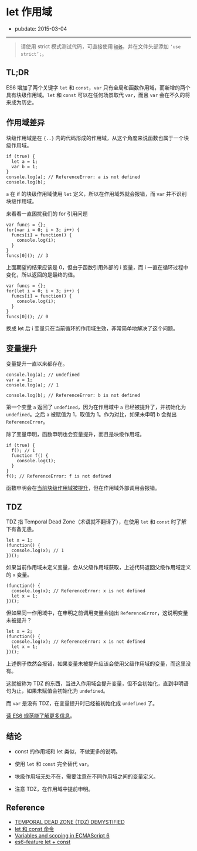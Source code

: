# let 作用域

- pubdate: 2015-03-04

---

> 请使用 strict 模式测试代码，可直接使用 [iojs](http://iojs.org)，并在文件头部添加 `’use strict’;`。

## TL;DR

ES6 增加了两个关键字 `let` 和 `const`，`var` 只有全局和函数作用域，而新增的两个具有块级作用域。`let` 和 `const` 可以在任何场景取代 `var`，而且 `var` 会在不久的将来成为历史。

## 作用域差异

块级作用域是在 `{..}` 内的代码形成的作用域，从这个角度来说函数也属于一个块级作用域。

```
if (true) {
  let a = 1;
  var b = 1;
}
console.log(a); // ReferenceError: a is not defined
console.log(b);
```

`a` 在 if 的块级作用域使用 `let` 定义，所以在作用域外就会报错，而 `var` 并不识别块级作用域。

来看看一直困扰我们的 for 引用问题

```
var funcs = {};
for(var i = 0; i < 3; i++) {
  funcs[i] = function() {
    console.log(i);
  }
}
funcs[0](); // 3
```

上面期望的结果应该是 0，但由于函数引用外部的 i 变量，而 i 一直在循环过程中变化，所以返回的是最终的值。

```
var funcs = {};
for(let i = 0; i < 3; i++) {
  funcs[i] = function() {
    console.log(i);
  }
}
funcs[0](); // 0
```

换成 let 后 i 变量只在当前循环的作用域生效，非常简单地解决了这个问题。

## 变量提升

变量提升一直以来都存在。

```
console.log(a); // undefined
var a = 1;
console.log(a); // 1

console.log(b); // ReferenceError: b is not defined
```

第一个变量 `a` 返回了 `undefined`，因为在作用域中 `a` 已经被提升了，并初始化为 `undefined`。之后 `a` 被赋值为 1，取值为 1。作为对比，如果未申明 b 会抛出 `ReferenceError`。

除了变量申明，函数申明也会变量提升，而且是块级作用域。

```
if (true) {
  f(); // 1
  function f() {
    console.log(1);
  }
}
f(); // ReferenceError: f is not defined
```

函数申明会在[当前块级作用域被提升](https://esdiscuss.org/topic/in-es6-strict-mode-do-function-declarations-within-a-block-hoist)，但在作用域外部调用会报错。

## TDZ

TDZ 指 Temporal Dead Zone（术语就不翻译了），在使用 `let` 和 `const` 时了解下有备无患。

```
let x = 1;
(function() {
  console.log(x); // 1
})();
```

如果当前作用域未定义变量，会从父级作用域获取，上述代码返回父级作用域定义的 `x` 变量。

```
(function() {
  console.log(x); // ReferenceError: x is not defined
  let x = 1;
})();
```

但如果同一作用域中，在申明之前调用变量会抛出 `ReferenceError`，这说明变量未被提升？

```
let x = 2;
(function() {
  console.log(x); // ReferenceError: x is not defined
  let x = 1;
})();
```

上述例子依然会报错，如果变量未被提升应该会使用父级作用域的变量，而这里没有。

这就被称为 TDZ 的东西，当进入作用域会提升变量，但不会初始化，直到申明语句为止，如果未赋值会初始化为 `undefined`。

而 `var` 是没有 TDZ，在变量提升时已经被初始化成 `undefined` 了。

[读 ES6 规范能了解更多信息](http://es6rocks.com/2015/01/temporal-dead-zone-tdz-demystified/#the-gory-details)。

## 结论

- const 的作用域和 let 类似，不做更多的说明。

- 使用 `let` 和 `const` 完全替代 `var`。

- 块级作用域无处不在，需要注意在不同作用域之间的变量定义。

- 注意 TDZ，在作用域中提前申明。 

## Reference

- [TEMPORAL DEAD ZONE (TDZ) DEMYSTIFIED](http://es6rocks.com/2015/01/temporal-dead-zone-tdz-demystified/)
- [let 和 const 命令](http://es6.ruanyifeng.com/#docs/let)
- [Variables and scoping in ECMAScript 6](http://www.2ality.com/2015/02/es6-scoping.html)
- [es6-feature let + const](https://github.com/lukehoban/es6features#let--const)